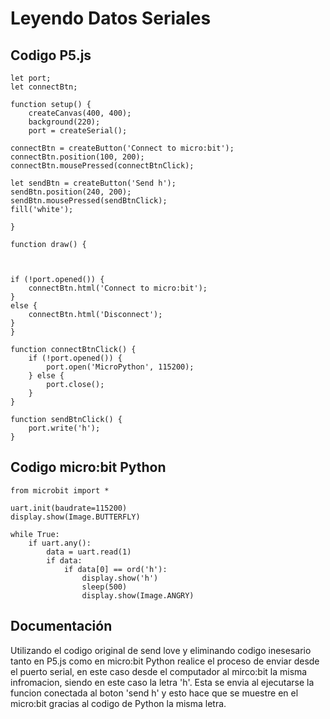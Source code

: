 # Leyendo Datos Seriales
## Codigo P5.js
    let port;
    let connectBtn;
    
    function setup() {
        createCanvas(400, 400);
        background(220);
        port = createSerial();
  
    connectBtn = createButton('Connect to micro:bit');
    connectBtn.position(100, 200);
    connectBtn.mousePressed(connectBtnClick);
  
    let sendBtn = createButton('Send h');
    sendBtn.position(240, 200);
    sendBtn.mousePressed(sendBtnClick);
    fill('white');
   
    }
    
    function draw() {



    if (!port.opened()) {
        connectBtn.html('Connect to micro:bit');
    }
    else {
        connectBtn.html('Disconnect');
    }
    }
    
    function connectBtnClick() {
        if (!port.opened()) {
            port.open('MicroPython', 115200);
        } else {
            port.close();
        }
    }
    
    function sendBtnClick() {
        port.write('h');
    }
## Codigo micro:bit Python
    from microbit import *
    
    uart.init(baudrate=115200)
    display.show(Image.BUTTERFLY)
    
    while True:
        if uart.any():
            data = uart.read(1)
            if data:
                if data[0] == ord('h'):
                    display.show('h')
                    sleep(500)
                    display.show(Image.ANGRY)
## Documentación
Utilizando el codigo original de send love y eliminando codigo inesesario tanto en P5.js como en micro:bit Python realice el proceso de enviar desde el puerto serial, en este caso desde el computador al mirco:bit la misma infromacion, siendo en este 
caso la letra 'h'. Esta se envia al ejecutarse la funcion conectada al boton 'send h' y esto hace que se muestre en el micro:bit gracias al codigo de Python la misma letra. 
